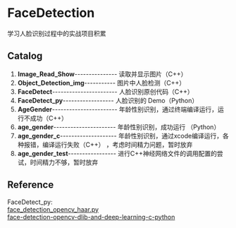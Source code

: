 # FaceDetection
学习人脸识别过程中的实战项目积累
## Catalog

1. **Image_Read_Show**--------------- 读取并显示图片（C++）
2. **Object_Detection_img**----------- 图片中人脸检测（C++）
3. **FaceDetect**----------------------- 人脸识别原创代码（C++）  
4. **FaceDetect_py**------------------ 人脸识别的 Demo（Python）
4. **AgeGender**----------------------- 年龄性别识别，通过终端编译运行，运行不成功（C++）  
5. **age_gender**---------------------- 年龄性别识别，成功运行 （Python）  
6. **age_gender_c**-------------------- 年龄性别识别，通过xcode编译运行，各种报错，编译运行失败（C++） ，考虑时间精力问题，暂时放弃 
7. **age_gender_test**----------------- 进行C++神经网络文件的调用配置的尝试，时间精力不够，暂时放弃  

## Reference  
FaceDetect_py:  
[face_detection_opencv_haar.py](https://github.com/spmallick/learnopencv/blob/master/FaceDetectionComparison/face_detection_opencv_haar.py
)  
[face-detection-opencv-dlib-and-deep-learning-c-python](https://www.learnopencv.com/face-detection-opencv-dlib-and-deep-learning-c-python/)                 